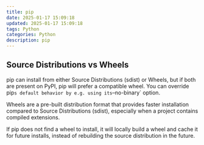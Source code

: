 ```yaml
---
title: pip
date: 2025-01-17 15:09:18
updated: 2025-01-17 15:09:18
tags: Python
categories: Python
description: pip
---
```


## Source Distributions vs Wheels

pip can install from either Source Distributions (sdist) or Wheels, but if both are present on PyPI, pip will prefer a compatible wheel. You can override pip`s default behavior by e.g. using its`–no-binary` option.

Wheels are a pre-built distribution format that provides faster installation compared to Source Distributions (sdist), especially when a project contains compiled extensions.

If pip does not find a wheel to install, it will locally build a wheel and cache it for future installs, instead of rebuilding the source distribution in the future.

